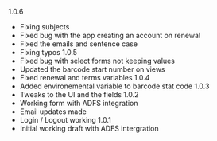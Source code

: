 1.0.6
- Fixing subjects
- Fixed bug with the app creating an account on renewal
- Fixed the emails and sentence case
- Fixing typos
1.0.5
- Fixed bug with select forms not keeping values
- Updated the barcode start number on views
- Fixed renewal and terms variables
1.0.4
- Added environemental variable to barcode stat code
1.0.3
- Tweaks to the UI and the fields
1.0.2
- Working form with ADFS integration
- Email updates made
- Login / Logout working
1.0.1
- Initial working draft with ADFS intergration

